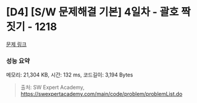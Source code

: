 # [D4] [S/W 문제해결 기본] 4일차 - 괄호 짝짓기 - 1218 

[문제 링크](https://swexpertacademy.com/main/code/problem/problemDetail.do?contestProbId=AV14eWb6AAkCFAYD) 

### 성능 요약

메모리: 21,304 KB, 시간: 132 ms, 코드길이: 3,194 Bytes



> 출처: SW Expert Academy, https://swexpertacademy.com/main/code/problem/problemList.do